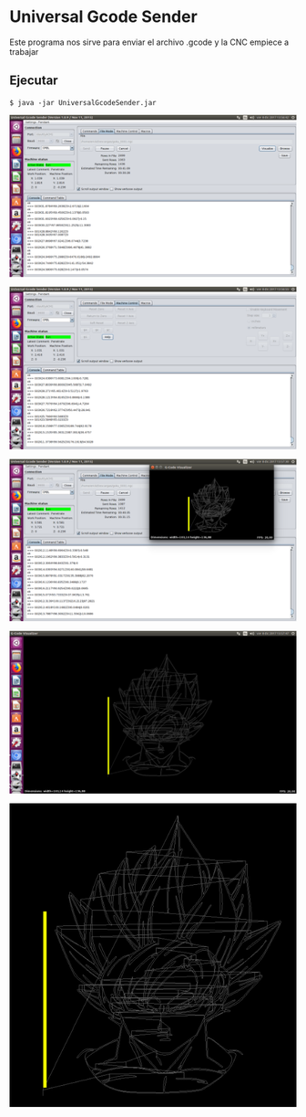 # Universal Gcode Sender

Este programa nos sirve para enviar el archivo .gcode y la CNC empiece a trabajar

## Ejecutar

```
$ java -jar UniversalGcodeSender.jar
```

![](.img/1.png)

![](.img/2.png)

![](.img/3.png)

![](.img/4.png)

![](.img/5.png)
 
